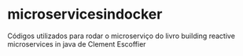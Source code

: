 # microservicesindocker
Códigos utilizados para rodar o microserviço do livro building reactive microservices in java de Clement Escoffier 
